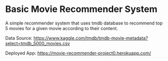 # Basic Movie Recommender System

A simple recommender system that uses tmdb database to  recommend top 5 movies for a given movie according to their content.

Data Source: https://www.kaggle.com/tmdb/tmdb-movie-metadata?select=tmdb_5000_movies.csv

Deployed App: https://movie-recommender-project0.herokuapp.com/

